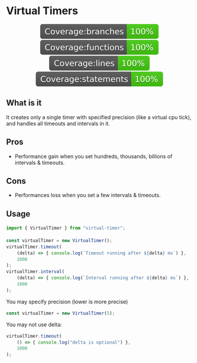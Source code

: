 # Virtual Timers

<center>
<img style="display: inline-block" src="https://raw.githubusercontent.com/ufukbakan/virtual-timer/master/badges/badge-branches.svg">
<img style="display: inline-block" src="https://raw.githubusercontent.com/ufukbakan/virtual-timer/master/badges/badge-functions.svg">
<img style="display: inline-block" src="https://raw.githubusercontent.com/ufukbakan/virtual-timer/master/badges/badge-lines.svg">
<img style="display: inline-block" src="https://raw.githubusercontent.com/ufukbakan/virtual-timer/master/badges/badge-statements.svg">
</center>


## What is it
It creates only a single timer with specified precision (like a virtual cpu tick),
and handles all timeouts and intervals in it.
## Pros
- Performance gain when you set hundreds, thousands, billions of intervals & timeouts.
## Cons
- Performances loss when you set a few intervals & timeouts.

## Usage
```ts
import { VirtualTimer } from "virtual-timer";

const virtualTimer = new VirtualTimer();
virtualTimer.timeout(
    (delta) => { console.log(`Timeout running after ${delta} ms`) },
    1000
);
virtualTimer.interval(
    (delta) => { console.log(`Interval running after ${delta} ms`) },
    1000
);
```

You may specify precision (lower is more precise)
```ts
const virtualTimer = new VirtualTimer(5);
```
You may not use delta:
```ts
virtualTimer.timeout(
    () => { console.log("delta is optional") },
    1000
);
```